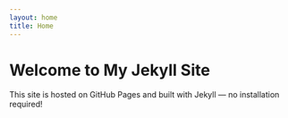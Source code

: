 ```yaml
---
layout: home
title: Home
---
```


# Welcome to My Jekyll Site

This site is hosted on GitHub Pages and built with Jekyll — no installation required!
